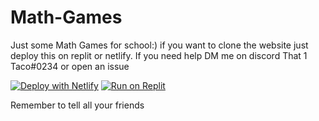 # Math-Games

Just some Math Games for school:)
if you want to clone the website just deploy this on replit or netlify. If you need help DM me on discord That 1 Taco#0234 or open an issue


[![Deploy with Netlify](https://www.netlify.com/img/deploy/button.svg)](https://app.netlify.com/start/deploy?repository=https://github.com/THEBEST1278/Math-Games)
[![Run on Replit](https://raw.githubusercontent.com/BinBashBanana/deploy-buttons/master/buttons/remade/replit.svg)](https://replit.com/github/THEBEST1278/Math-Games)







Remember to tell all your friends
